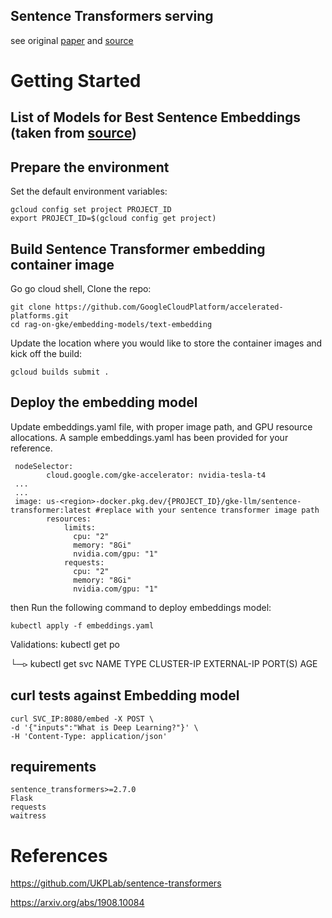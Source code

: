 ## Sentence Transformers serving

see original [paper](https://arxiv.org/abs/1908.10084) 
and [source](https://github.com/UKPLab/sentence-transformers#application-examples)

# Getting Started

## List of Models for Best Sentence Embeddings (taken from [source](https://github.com/UKPLab/sentence-transformers/blob/master/README.md))

## Prepare the environment

Set the default environment variables:
```
gcloud config set project PROJECT_ID
export PROJECT_ID=$(gcloud config get project)
```

## Build Sentence Transformer embedding container image
Go go cloud shell, Clone the repo:
```
git clone https://github.com/GoogleCloudPlatform/accelerated-platforms.git
cd rag-on-gke/embedding-models/text-embedding
```

Update the location where you would like to store the container images and kick off the build: 

```
gcloud builds submit . 
```
## Deploy the embedding model
Update embeddings.yaml file, with proper image path, and GPU resource allocations. A sample embeddings.yaml has been provided for your reference.

```
 nodeSelector:
        cloud.google.com/gke-accelerator: nvidia-tesla-t4
 ...
 ...       
 image: us-<region>-docker.pkg.dev/{PROJECT_ID}/gke-llm/sentence-transformer:latest #replace with your sentence transformer image path
        resources:
            limits:
              cpu: "2"
              memory: "8Gi"
              nvidia.com/gpu: "1"
            requests:
              cpu: "2"
              memory: "8Gi"
              nvidia.com/gpu: "1"
```
then Run the following command to deploy embeddings model:
```
kubectl apply -f embeddings.yaml

```
Validations: 
kubectl get po


└─⪧ kubectl get svc
NAME              TYPE           CLUSTER-IP      EXTERNAL-IP    PORT(S)          AGE


## curl tests against Embedding model
```
curl SVC_IP:8080/embed -X POST \
-d '{"inputs":"What is Deep Learning?"}' \
-H 'Content-Type: application/json'
```

## requirements
```text
sentence_transformers>=2.7.0
Flask
requests
waitress
```

# References

https://github.com/UKPLab/sentence-transformers

https://arxiv.org/abs/1908.10084